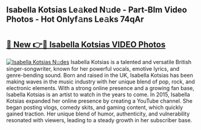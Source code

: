 ## Isabella Kotsias Le𝚊ked N𝚞de - Part-BIm Video Photos - Hot Onlyf𝚊ns Le𝚊ks 74qAr

# <h2><a href="http://ac21161.deff.icu/?id=Isabella+Kotsias">🔗 New 👉🔴 Isabella Kotsias VIDEO Photos</a></h2>

[![Isabella Kotsias N𝚞des](https://i.imgur.com/rIISA9y.gif)](http://ac21161.deff.icu/?id=Isabella+Kotsias)
Isabella Kotsias is a talented and versatile British singer-songwriter, known for her powerful vocals, emotive lyrics, and genre-bending sound. Born and raised in the UK, Isabella Kotsias has been making waves in the music industry with her unique blend of pop, rock, and electronic elements. With a strong online presence and a growing fan base, Isabella Kotsias is an artist to watch in the years to come. In 2015, Isabella Kotsias expanded her online presence by creating a YouTube channel. She began posting vlogs, comedy skits, and gaming content, which quickly gained traction. Her unique blend of humor, authenticity, and vulnerability resonated with viewers, leading to a steady growth in her subscriber base.
